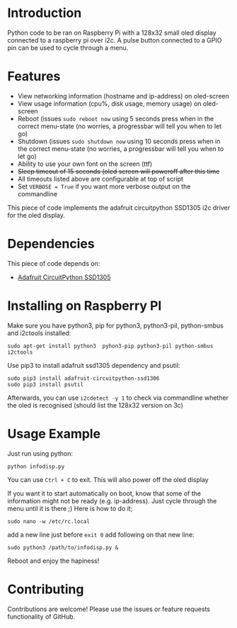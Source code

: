 # Introduction
Python code to be ran on Raspberry Pi with a 128x32 small oled display connected to a raspberry pi over i2c. A pulse button connected to a GPIO pin can be used to cycle through a menu.

# Features
* View networking information (hostname and ip-address) on oled-screen
* View usage information (cpu%, disk usage, memory usage) on oled-screen
* Reboot (issues `sudo reboot now` using 5 seconds press when in the correct menu-state (no worries, a progressbar will tell you when to let go)
* Shutdown (issues `sudo shutdown now` using 10 seconds press when in the correct menu-state (no worries, a progressbar will tell you when to let go)
* Ability to use your own font on the screen (ttf)
* ~~Sleep timeout of 15 seconds (oled screen will poweroff after this time~~
* All timeouts listed above are configurable at top of script
* Set `VERBOSE = True` if you want more verbose output on the commandline

This piece of code implements the adafruit circuitpython SSD1305 i2c driver for the oled display.

# Dependencies
This piece of code depends on:
* [Adafruit CircuitPython SSD1305](https://github.com/adafruit/Adafruit_CircuitPython_SSD1306/)

# Installing on Raspberry PI
Make sure you have python3, pip for python3, python3-pil, python-smbus and i2ctools installed:
```
sudo apt-get install python3  pyhon3-pip python3-pil python-smbus i2ctools
```
Use pip3 to install adafruit ssd1305 dependency and psutil:
```
sudo pip3 install adafruit-circuitpython-ssd1306
sudo pip3 install psutil
```

Afterwards, you can use `i2cdetect -y 1` to check via commandline whether the oled is recognised (should list the 128x32 version on 3c)

# Usage Example
Just run using python:
```
python infodisp.py
```
You can use `Ctrl + C` to exit. This will also power off the oled display

If you want it to start automatically on boot, know that some of the information might not be ready (e.g. ip-address). Just cycle through the menu until it is there ;)
Here is how to do it;
```
sudo nano -w /etc/rc.local
```
add a new line just before `exit 0`
add following on that new line:
```
sudo python3 /path/to/infodisp.py &
```
Reboot and enjoy the hapiness!

# Contributing
Contributions are welcome! Please use the issues or feature requests functionality of GitHub.
